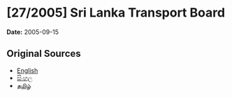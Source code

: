# [27/2005] Sri Lanka Transport Board

**Date:** 2005-09-15

## Original Sources

- [English](https://documents.gov.lk/view/acts/2005/9/27-2005_E.pdf)
- [සිංහල](https://documents.gov.lk/view/acts/2005/9/27-2005_S.pdf)
- [தமிழ்](https://documents.gov.lk/view/acts/2005/9/27-2005_T.pdf)
